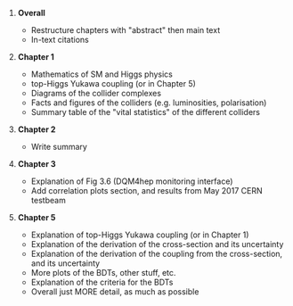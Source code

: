 1. **Overall**
   - Restructure chapters with "abstract" then main text
   - In-text citations

1. **Chapter 1**
   - Mathematics of SM and Higgs physics
   - top-Higgs Yukawa coupling (or in Chapter 5)
   - Diagrams of the collider complexes
   - Facts and figures of the colliders (e.g. luminosities, polarisation)
   - Summary table of the "vital statistics" of the different colliders

1. **Chapter 2**
   - Write summary

1. **Chapter 3**
   - Explanation of Fig 3.6 (DQM4hep monitoring interface)
   - Add correlation plots section, and results from May 2017 CERN testbeam

1. **Chapter 5**
   - Explanation of top-Higgs Yukawa coupling (or in Chapter 1)
   - Explanation of the derivation of the cross-section and its uncertainty
   - Explanation of the derivation of the coupling from the cross-section, and its uncertainty
   - More plots of the BDTs, other stuff, etc.
   - Explanation of the criteria for the BDTs
   - Overall just MORE detail, as much as possible
